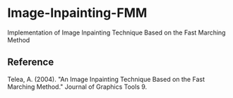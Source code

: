 # Image-Inpainting-FMM
Implementation of Image Inpainting Technique Based on the Fast Marching Method

## Reference
Telea, A. (2004). "An Image Inpainting Technique Based on the Fast Marching Method." Journal of Graphics Tools 9.


